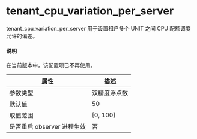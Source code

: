 tenant_cpu_variation_per_server 
====================================================

tenant_cpu_variation_per_server 用于设置租户多个 UNIT 之间 CPU 配额调度允许的偏差。

  <main id="notice" type='explain'>
    <h4>说明</h4>
    <p>在当前版本中，该配置项已不再使用。</p>
  </main>


|        属性        |     描述     |
|------------------|------------|
| 参数类型             | 双精度浮点数     |
| 默认值              | 50         |
| 取值范围             | \[0, 100\] |
| 是否重启 observer 进程生效 | 否          |



